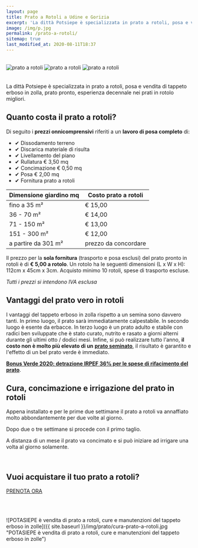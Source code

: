 ```yaml
---
layout: page
title: Prato a Rotoli a Udine e Gorizia
excerpt: 'La dittà Potsiepe è specializzata in prato a rotoli, posa e vendita di tappeto erboso in zolla, prato pronto, esperienza decennale nei prati in rotolo migliori.'
image: /img/p.jpg
permalink: /prato-a-rotoli/
sitemap: true
last_modified_at: 2020-08-11T18:37
---
```

<br/>
<div class="carousel">
  <img class="mySlides" src="{{ site.baseurl }}\img\prato\prato1.jpg" alt="prato a rotoli" title="prato a rotoli, in Udine e Gorizia"/>
  <img class="mySlides" src="{{ site.baseurl }}\img\prato\prato2.jpg" alt="prato a rotoli" title="posa di tappeto erbosa in zolla a rotoli"/>
  <img class="mySlides" src="{{ site.baseurl }}\img\prato\prato3.jpg" alt="prato a rotoli" title="pallet di prato in zolla pronto per la vendita e la consegna in Udine e Gorizia"/>
</div>
<br/><br/>
La dittà Potsiepe è specializzata in prato a rotoli, posa e vendita di tappeto erboso in zolla, prato pronto, esperienza decennale nei prati in rotolo migliori.

## Quanto costa il prato a rotoli?

Di seguito i **prezzi onnicomprensivi** riferiti a un **lavoro di posa completo** di:

- &#10004; Dissodamento terreno
- &#10004; Discarica materiale di risulta
- &#10004; Livellamento del piano
- &#10004; Rullatura € 3,50 mq
- &#10004; Concimazione € 0,50 mq
- &#10004; Posa € 2,00 mq
- &#10004; Fornitura prato a rotoli

| Dimensione giardino mq   | Costo prato a rotoli |
| -----------------------  | -------------------- |
| fino a 35 m²             | € 15,00              |
| 36 - 70 m²               | € 14,00              |
| 71 - 150 m²              | € 13,00              |
| 151 - 300 m²             | € 12,00              |
| a partire da 301 m²      | prezzo da concordare |

Il prezzo per la **sola fornitura** (trasporto e posa esclusi) del prato pronto in rotoli è di **€ 5,00 a rotolo**.
Un rotolo ha le seguenti dimensioni (L x W x H): 112cm x 45cm x 3cm. Acquisto minimo 10 rotoli, spese di trasporto escluse.

*Tutti i prezzi si intendono IVA esclusa*

## Vantaggi del prato vero in rotoli

I vantaggi del tappeto erboso in zolla rispetto a un semina sono davvero tanti. In primo luogo, il prato sarà immediatamente calpestabile. In secondo luogo è esente da erbacce. In terzo luogo è un prato adulto e stabile con radici ben sviluppate che è stato curato, nutrito e rasato a giorni alterni durante gli ultimi otto / dodici mesi. Infine, si può realizzare tutto l'anno, **il costo non è molto più elevato di un** [**prato seminato**](/consigli-di-giardinaggio/i-migliori-semi-per-il-prato/ "i migliori semi per il prato"), il risultato è garantito e l'effetto di un bel prato verde è immediato.

[**Bonus Verde 2020: detrazione IRPEF 36% per le spese di rifacimento del prato**](/consigli-di-giardinaggio/bonus-verde "Bonus Verde 2020").

## Cura, concimazione e irrigazione del prato in rotoli

Appena installato e per le prime due settimane il prato a rotoli va annaffiato molto abbondantemente per due volte al giorno.

Dopo due o tre settimane si procede con il primo taglio.

A distanza di un mese il prato va concimato e si può iniziare ad irrigare una volta al giorno solamente.

<br/>

<div class="text-center">
  <h2>Vuoi acquistare il tuo prato a rotoli?</h2>
  <a title="Prenota adesso il tuo prato a  rotoli" href="/contatti/" class="button">PRENOTA ORA</a>
</div>

<br/><br/>

![POTASIEPE è vendita di prato a rotoli, cure e manutenzioni del tappeto erboso in zolle]({{ site.baseurl }}/img/prato/cura-prato-a-rotoli.jpg "POTASIEPE è vendita di prato a rotoli, cure e manutenzioni del tappeto erboso in zolle")

<script>var myIndex=0;function carousel(){var e,l=document.getElementsByClassName("mySlides");for(e=0;e<l.length;e++)l[e].style.display="none";++myIndex>l.length&&(myIndex=1),l[myIndex-1].style.display="block",setTimeout(carousel,2e3)}carousel();</script>
